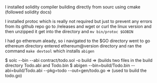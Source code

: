 I installed solidity compiler building directly from sourc using cmake (followed solidity docs)

I installed protoc which is really not required but just to prevent any errors from its github repo go to /releases and wget or curl the linux version and then unzipped it get into the directory and ```mv bin/protoc $GOBIN```

I had go ethereum aleady, so i navigated to the $GO directory went to go ethereum directory entered ethereum@version directory and ran the command ```make devtool``` which installs ```abigen```

$ solc --bin --abi contract/todo.sol -o build => (builds two files in the build directory Todo.abi and Todo.bin
$ abigen --bin=build/Todo.bin --abi=build/Todo.abi --pkg=todo --out=gen/todo.go => (used to build the todo.go)